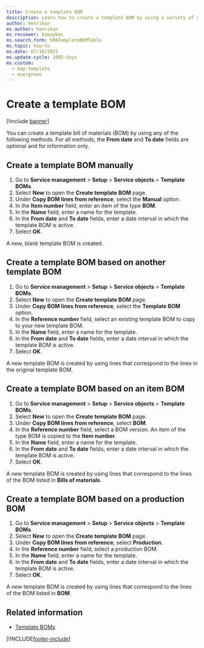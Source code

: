 ```yaml
---
title: Create a template BOM   
description: Learn how to create a template BOM by using a variety of methods with processes for creating BOM templates either manually or based on other template BOMs. 
author: Henrikan
ms.author: henrikan
ms.reviewer: kamaybac
ms.search.form: SMATemplateBOMTable
ms.topic: how-to
ms.date: 07/10/2025
ms.update-cycle: 1095-days
ms.custom: 
  - bap-template
  - evergreen
---
```


# Create a template BOM

[!include [banner](../includes/banner.md)]

You can create a template bill of materials (BOM) by using any of the following methods. For all methods, the **From date** and **To date** fields are optional and for information only.

## Create a template BOM manually

1. Go to **Service management** \> **Setup** \> **Service objects** \> **Template BOMs**.
1. Select **New** to open the **Create template BOM** page.
1. Under **Copy BOM lines from reference**, select the **Manual** option.
1. In the **Item number** field, enter an item of the type **BOM**.
1. In the **Name** field, enter a name for the template.
1. In the **From date** and **To date** fields, enter a date interval in which the template BOM is active.
1. Select **OK**.

A new, blank template BOM is created.

## Create a template BOM based on another template BOM

1. Go to **Service management** \> **Setup** \> **Service objects** \> **Template BOMs**.
1. Select **New** to open the **Create template BOM** page.
1. Under **Copy BOM lines from reference**, select the **Template BOM** option.
1. In the **Reference number** field, select an existing template BOM to copy to your new template BOM.
1. In the **Name** field, enter a name for the template.
1. In the **From date** and **To date** fields, enter a date interval in which the template BOM is active.
1. Select **OK**.

A new template BOM is created by using lines that correspond to the lines in the original template BOM.

## Create a template BOM based on an item BOM

1. Go to **Service management** \> **Setup** \> **Service objects** \> **Template BOMs**.
1. Select **New** to open the **Create template BOM** page.
1. Under **Copy BOM lines from reference**, select **BOM**.
1. In the **Reference number** field, select a BOM version. An item of the type BOM is copied to the **Item number**.
1. In the **Name** field, enter a name for the template.
1. In the **From date** and **To date** fields, enter a date interval in which the template BOM is active.
1. Select **OK**.

A new template BOM is created by using lines that correspond to the lines of the BOM listed in **Bills of materials**.

## Create a template BOM based on a production BOM

1. Go to **Service management** \> **Setup** \> **Service objects** \> **Template BOMs**.
1. Select **New** to open the **Create template BOM** page.
1. Under **Copy BOM lines from reference**, select **Production**.
1. In the **Reference number** field, select a production BOM.
1. In the **Name** field, enter a name for the template.
1. In the **From date** and **To date** fields, enter a date interval in which the template BOM is active.
1. Select **OK**.

A new template BOM is created by using lines that correspond to the lines of the BOM listed in **BOM**.

## Related information

- [Template BOMs](template-boms.md)

[!INCLUDE[footer-include](../../includes/footer-banner.md)]
